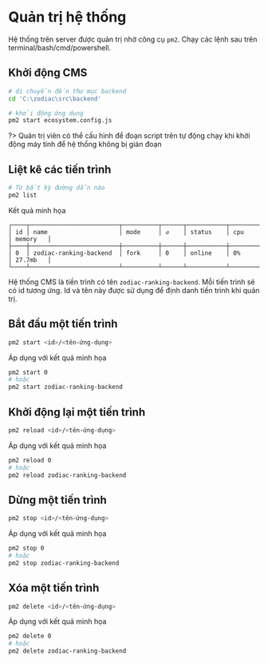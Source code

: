 # Quản trị hệ thống

Hệ thống trên server được quản trị nhờ công cụ `pm2`. Chạy các lệnh sau trên terminal/bash/cmd/powershell.

## Khởi động CMS

```bash
# di chuyển đến thư mục backend
cd 'C:\zodiac\src\backend'

# khởi động ứng dụng
pm2 start ecosystem.config.js
```

?> Quản trị viên có thể cấu hình để đoạn script trên tự động chạy khi khởi động máy tính để hệ thống không bị gián đoạn

## Liệt kê các tiến trình

```bash
# Từ bất kỳ đường dẫn nào
pm2 list
```

Kết quả minh họa

```
┌────┬─────────────────────────┬──────────┬──────┬───────────┬──────────┬──────────┐
│ id │ name                    │ mode     │ ↺    │ status    │ cpu      │ memory   │
├────┼─────────────────────────┼──────────┼──────┼───────────┼──────────┼──────────┤
│ 0  │ zodiac-ranking-backend  │ fork     │ 0    │ online    │ 0%       │ 27.7mb   │
└────┴─────────────────────────┴──────────┴──────┴───────────┴──────────┴──────────┘
```

Hệ thống CMS là tiến trình có tên `zodiac-ranking-backend`. Mỗi tiến trình sẽ có id tương ứng. Id và tên này được sử dụng để định danh tiến trình khi quản trị.

## Bắt đầu một tiến trình

```bash
pm2 start <id>/<tên-ứng-dụng>
```

Áp dụng với kết quả minh họa

```bash
pm2 start 0
# hoặc
pm2 start zodiac-ranking-backend
```

## Khởi động lại một tiến trình

```bash
pm2 reload <id>/<tên-ứng-dụng>
```

Áp dụng với kết quả minh họa

```bash
pm2 reload 0
# hoặc
pm2 reload zodiac-ranking-backend
```

## Dừng một tiến trình

```bash
pm2 stop <id>/<tên-ứng-dụng>
```

Áp dụng với kết quả minh họa

```bash
pm2 stop 0
# hoặc
pm2 stop zodiac-ranking-backend
```

## Xóa một tiến trình

```bash
pm2 delete <id>/<tên-ứng-dụng>
```

Áp dụng với kết quả minh họa

```bash
pm2 delete 0
# hoặc
pm2 delete zodiac-ranking-backend
```
